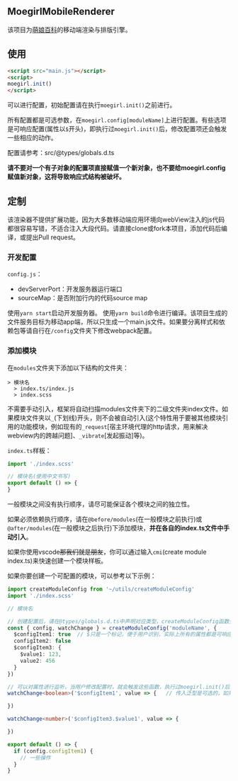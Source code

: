 ## MoegirlMobileRenderer

该项目为[萌娘百科](https://zh.moegirl.org.cn/Mainpage)的移动端渲染与排版引擎。

## 使用

``` html
<script src="main.js"></script>
<script>
moegirl.init()
</script>
```

可以进行配置，初始配置请在执行`moegirl.init()`之前进行。

所有配置都是可选参数，在`moegirl.config[moduleName]`上进行配置。有些选项是可响应配置(属性以`$`开头)，即执行过`moegirl.init()`后，修改配置项还会触发一些相应的动作。

配置请参考：src/@types/globals.d.ts

**请不要对一个有子对象的配置项直接赋值一个新对象，也不要给moegirl.config赋值新对象，这将导致响应式结构被破坏。**

## 定制

该渲染器不提供扩展功能，因为大多数移动端应用环境向webView注入的js代码都很容易写错，不适合注入大段代码。请直接clone或fork本项目，添加代码后编译，或提出Pull request。

### 开发配置

`config.js`：
- devServerPort：开发服务器运行端口
- sourceMap：是否附加行内的代码source map

使用`yarn start`启动开发服务器。
使用`yarn build`命令进行编译。该项目生成的文件服务目标为移动app端，所以只生成一个main.js文件。如果要分离样式和依赖包等请自行在`/config`文件夹下修改webpack配置。

### 添加模块

在`modules`文件夹下添加以下结构的文件夹：
```
> 模块名
  > index.ts/index.js
  > index.scss
```

不需要手动引入，框架将自动扫描modules文件夹下的二级文件夹index文件。如果模块文件夹以`_`(下划线)开头，则不会被自动引入(这个特性用于要被其他模块引用的功能模块，例如现有的`_request`[宿主环境代理的http请求，用来解决webview内的跨越问题]、`_vibrate`[发起振动]等)。

`index.ts`样板：
``` ts
import './index.scss'

// 模块名(使用中文书写)
export default () => {
}

```

一般模块之间没有执行顺序，请尽可能保证各个模块之间的独立性。

如果必须依赖执行顺序，请在`@before/modules`(在一般模块之前执行)或`@after/modules`(在一般模块之后执行)下添加模块，**并在各自的index.ts文件中手动引入**。

如果你使用vscode<del>那我们就是朋友</del>，你可以通过输入`cmi`(create module index.ts)来快速创建一个模块样板。

如果你要创建一个可配置的模块，可以参考以下示例：

``` ts
import createModuleConfig from '~/utils/createModuleConfig'
import './index.scss'

// 模块名

// 创建配置后，请在@types/globals.d.ts中声明对应类型，createModuleConfig函数会关联globals.d.ts中声明的模块及其类型
const { config, watchChange } = createModuleConfig('moduleName', {
  $configItem1: true  // $只是一个标记，便于用户识别，实际上所有的属性都是可响应(监听)的 
  configItem2: false
  $configItem3: {
    $value1: 123,
    value2: 456
  }
})

// 可以对属性进行监听，当用户修改配置时，就会触发这些函数，执行过moegirl.init()后生效
watchChange<boolean>('$configItem1', value => {   // 传入泛型是可选的，如果不传value将是any类型

})

watchChange<number>('$configItem3.$value1', value => {

})

export default () => {
  if (config.configItem1) {
    // 一些操作
  }
}
```






